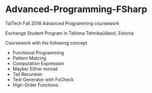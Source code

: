 # Advanced-Programming-FSharp
TalTech Fall 2018 Advanced Programming coursework

Exchange Student Program in Tallinna Tehnikaülikool, Estonia

Coursework with the following concept

* Functional Programming
* Pattern Matcing
* Computation Expression
* Maybe/ Either monad
* Tail Recursion
* Test Generator with FsCheck
* High-Order Functions
